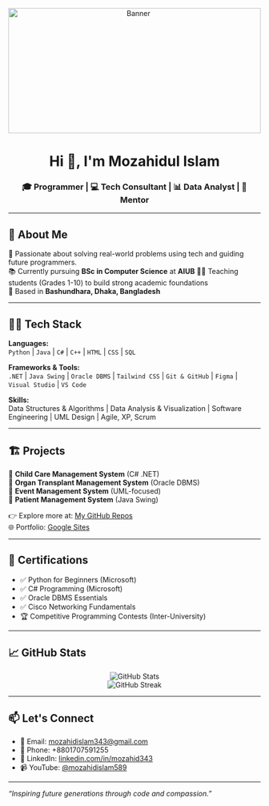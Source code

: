 <p align="center">
  <img src="70294a91-9c75-46c5-bd35-b75b0a87f180.jpgE" alt="Banner" style="max-height: 250px; object-fit: cover; width: 100%;" />
</p>


<h1 align="center">Hi 👋, I'm Mozahidul Islam</h1>
<h3 align="center">🎓 Programmer | 💻 Tech Consultant | 📊 Data Analyst | 🧠 Mentor</h3>

---

## 🧾 About Me

🎯 Passionate about solving real-world problems using tech and guiding future programmers.  
📚 Currently pursuing **BSc in Computer Science** at **AIUB**
🧑‍🏫 Teaching students (Grades 1-10) to build strong academic foundations  
📍 Based in **Bashundhara, Dhaka, Bangladesh**

---

## 👨‍💻 Tech Stack

**Languages:**  
`Python` | `Java` | `C#` | `C++` | `HTML` | `CSS` | `SQL`

**Frameworks & Tools:**  
`.NET` | `Java Swing` | `Oracle DBMS` | `Tailwind CSS` | `Git & GitHub` | `Figma` | `Visual Studio` | `VS Code`

**Skills:**  
Data Structures & Algorithms | Data Analysis & Visualization | Software Engineering | UML Design | Agile, XP, Scrum

---

## 🏗️ Projects

🔹 **Child Care Management System** (C# .NET)  
🔹 **Organ Transplant Management System** (Oracle DBMS)  
🔹 **Event Management System** (UML-focused)  
🔹 **Patient Management System** (Java Swing)

👉 Explore more at: [My GitHub Repos](https://github.com/Mozahid-AIUB)  
🌐 Portfolio: [Google Sites](https://sites.google.com/view/mozahidislamaiub)

---

## 📜 Certifications

- ✅ Python for Beginners (Microsoft)
- ✅ C# Programming (Microsoft)
- ✅ Oracle DBMS Essentials
- ✅ Cisco Networking Fundamentals
- 🏆 Competitive Programming Contests (Inter-University)

---

## 📈 GitHub Stats

<p align="center">
  <img src="https://github-readme-stats.vercel.app/api?username=Mozahid-AIUB&show_icons=true&theme=react" alt="GitHub Stats" />
  <br />
  <img src="https://github-readme-streak-stats.herokuapp.com/?user=Mozahid-AIUB&theme=react" alt="GitHub Streak" />
</p>

---

## 📫 Let's Connect

- 📧 Email: [mozahidislam343@gmail.com](mailto:mozahidislam343@gmail.com)  
- 📱 Phone: +8801707591255  
- 🔗 LinkedIn: [linkedin.com/in/mozahid343](https://linkedin.com/in/mozahid343)  
- 📹 YouTube: [@mozahidislam589](https://www.youtube.com/@mozahidislam589/videos)  

---

*“Inspiring future generations through code and compassion.”*

